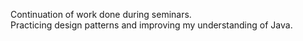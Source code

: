 Continuation of work done during seminars.  
Practicing design patterns and improving my understanding of Java.
